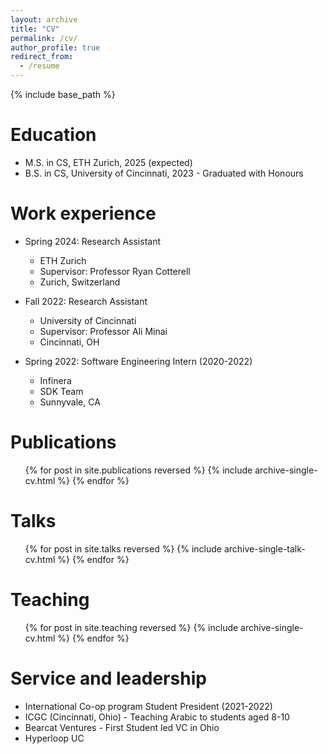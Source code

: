 ```yaml
---
layout: archive
title: "CV"
permalink: /cv/
author_profile: true
redirect_from:
  - /resume
---
```


{% include base_path %}

Education
======
* M.S. in CS, ETH Zurich, 2025 (expected)
* B.S. in CS, University of Cincinnati, 2023 - Graduated with Honours

Work experience
======

* Spring 2024: Research Assistant
  * ETH Zurich
  * Supervisor: Professor Ryan Cotterell
  * Zurich, Switzerland

* Fall 2022: Research Assistant
  * University of Cincinnati
  * Supervisor: Professor Ali Minai
  * Cincinnati, OH
    
* Spring 2022: Software Engineering Intern (2020-2022)
  * Infinera
  * SDK Team
  * Sunnyvale, CA
  
Publications
======
  <ul>{% for post in site.publications reversed %}
    {% include archive-single-cv.html %}
  {% endfor %}</ul>
  
Talks
======
  <ul>{% for post in site.talks reversed %}
    {% include archive-single-talk-cv.html  %}
  {% endfor %}</ul>
  
Teaching
======
  <ul>{% for post in site.teaching reversed %}
    {% include archive-single-cv.html %}
  {% endfor %}</ul>
  
Service and leadership
======
* International Co-op program Student President (2021-2022)
* ICGC (Cincinnati, Ohio) - Teaching Arabic to students aged 8-10
* Bearcat Ventures - First Student led VC in Ohio
* Hyperloop UC

